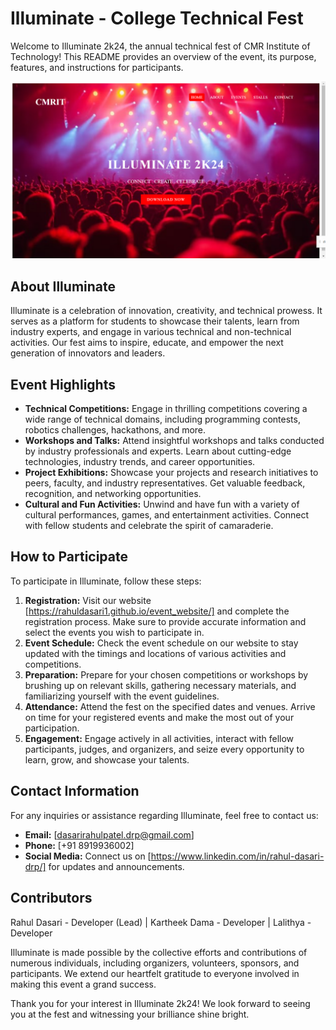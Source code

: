 # Illuminate - College Technical Fest

Welcome to Illuminate 2k24, the annual technical fest of CMR Institute of Technology! This README provides an overview of the event, its purpose, features, and instructions for participants.

![alt text](<Screenshot (38)-1.png>)

## About Illuminate

Illuminate is a celebration of innovation, creativity, and technical prowess. It serves as a platform for students to showcase their talents, learn from industry experts, and engage in various technical and non-technical activities. Our fest aims to inspire, educate, and empower the next generation of innovators and leaders.

## Event Highlights

- **Technical Competitions:** Engage in thrilling competitions covering a wide range of technical domains, including programming contests, robotics challenges, hackathons, and more.
- **Workshops and Talks:** Attend insightful workshops and talks conducted by industry professionals and experts. Learn about cutting-edge technologies, industry trends, and career opportunities.
- **Project Exhibitions:** Showcase your projects and research initiatives to peers, faculty, and industry representatives. Get valuable feedback, recognition, and networking opportunities.
- **Cultural and Fun Activities:** Unwind and have fun with a variety of cultural performances, games, and entertainment activities. Connect with fellow students and celebrate the spirit of camaraderie.

## How to Participate

To participate in Illuminate, follow these steps:

1. **Registration:** Visit our website [https://rahuldasari1.github.io/event_website/] and complete the registration process. Make sure to provide accurate information and select the events you wish to participate in.
2. **Event Schedule:** Check the event schedule on our website to stay updated with the timings and locations of various activities and competitions.
3. **Preparation:** Prepare for your chosen competitions or workshops by brushing up on relevant skills, gathering necessary materials, and familiarizing yourself with the event guidelines.
4. **Attendance:** Attend the fest on the specified dates and venues. Arrive on time for your registered events and make the most out of your participation.
5. **Engagement:** Engage actively in all activities, interact with fellow participants, judges, and organizers, and seize every opportunity to learn, grow, and showcase your talents.

## Contact Information

For any inquiries or assistance regarding Illuminate, feel free to contact us:

- **Email:** [dasarirahulpatel.drp@gmail.com]
- **Phone:** [+91 8919936002]
- **Social Media:** Connect us on [https://www.linkedin.com/in/rahul-dasari-drp/] for updates and announcements.

## Contributors

Rahul Dasari - Developer (Lead) | 
Kartheek Dama - Developer | 
Lalithya - Developer

Illuminate is made possible by the collective efforts and contributions of numerous individuals, including organizers, volunteers, sponsors, and participants. We extend our heartfelt gratitude to everyone involved in making this event a grand success.

Thank you for your interest in Illuminate 2k24! We look forward to seeing you at the fest and witnessing your brilliance shine bright.

